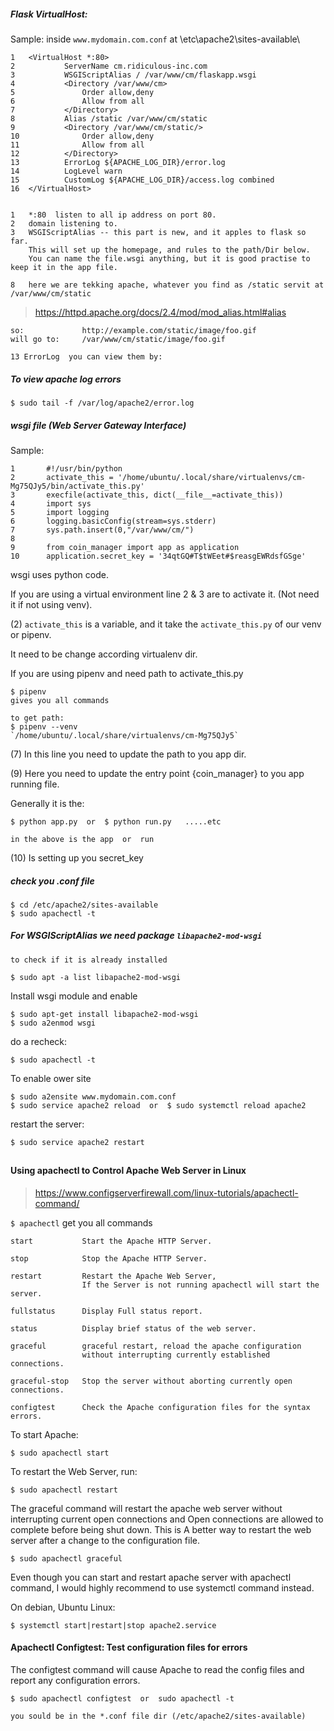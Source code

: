 

##### Flask VirtualHost:

Sample:
inside `www.mydomain.com.conf` at \etc\apache2\sites-available\

	1	<VirtualHost *:80>
	2	        ServerName cm.ridiculous-inc.com				
	3	        WSGIScriptAlias / /var/www/cm/flaskapp.wsgi
	4	        <Directory /var/www/cm>
	5	            Order allow,deny
	6	            Allow from all 
	7	        </Directory>
	8	        Alias /static /var/www/cm/static
	9	        <Directory /var/www/cm/static/>
	10	            Order allow,deny
	11	            Allow from all
	12	        </Directory>
	13	        ErrorLog ${APACHE_LOG_DIR}/error.log
	14	        LogLevel warn
	15	        CustomLog ${APACHE_LOG_DIR}/access.log combined
	16	</VirtualHost>


	1 	*:80  listen to all ip address on port 80.
	2 	domain listening to.
	3	WSGIScriptAlias -- this part is new, and it apples to flask so far.
		This will set up the homepage, and rules to the path/Dir below.
		You can name the file.wsgi anything, but it is good practise to keep it in the app file.

	8 	here we are tekking apache, whatever you find as /static servit at /var/www/cm/static
> https://httpd.apache.org/docs/2.4/mod/mod_alias.html#alias

	so:				http://example.com/static/image/foo.gif
	will go to:		/var/www/cm/static/image/foo.gif

	13 ErrorLog  you can view them by:

##### To view apache log errors

	$ sudo tail -f /var/log/apache2/error.log 


##### wsgi file (Web Server Gateway Interface)

Sample:

	1		#!/usr/bin/python
	2		activate_this = '/home/ubuntu/.local/share/virtualenvs/cm-Mg75QJy5/bin/activate_this.py'
	3		execfile(activate_this, dict(__file__=activate_this))
	4		import sys
	5		import logging
	6		logging.basicConfig(stream=sys.stderr)
	7		sys.path.insert(0,"/var/www/cm/")
	8		
	9		from coin_manager import app as application
	10		application.secret_key = '34qtGQ#T$tWEet#$reasgEWRdsfGSge' 

wsgi uses python code.

If you are using a virtual environment line 2 & 3 are to activate it. (Not need it if not using venv).

(2)  `activate_this` is a variable, and it take the `activate_this.py` of our venv or pipenv.

It need to be change  according  virtualenv dir.

If you are using pipenv and need path to activate_this.py

	$ pipenv 
	gives you all commands
	
	to get path:
	$ pipenv --venv
 	`/home/ubuntu/.local/share/virtualenvs/cm-Mg75QJy5`

(7) In this line you need to update the path to you app dir.

(9) Here you need to update the entry point {coin_manager} to you app running file. 

Generally it is the:
	
	$ python app.py  or  $ python run.py   .....etc
	
	in the above is the app  or  run

(10) Is setting up you secret_key


##### check you .conf file

	$ cd /etc/apache2/sites-available
	$ sudo apachectl -t

##### For WSGIScriptAlias we need package `libapache2-mod-wsgi`

	to check if it is already installed

	$ sudo apt -a list libapache2-mod-wsgi

Install wsgi module and enable

	$ sudo apt-get install libapache2-mod-wsgi
	$ sudo a2enmod wsgi

do a recheck:

	$ sudo apachectl -t

To enable ower site

	$ sudo a2ensite www.mydomain.com.conf
	$ sudo service apache2 reload  or  $ sudo systemctl reload apache2

restart the server:
	
	$ sudo service apache2 restart











##

#### Using apachectl to Control Apache Web Server in Linux
> https://www.configserverfirewall.com/linux-tutorials/apachectl-command/

`$ apachectl` get you all commands

	start 			Start the Apache HTTP Server.

	stop 			Stop the Apache HTTP Server.

	restart 		Restart the Apache Web Server, 
					If the Server is not running apachectl will start the server.

	fullstatus 		Display Full status report.

	status 			Display brief status of the web server.

	graceful 		graceful restart, reload the apache configuration 
					without interrupting currently established connections.

	graceful-stop 	Stop the server without aborting currently open connections.

	configtest 		Check the Apache configuration files for the syntax errors.


To start Apache:

	$ sudo apachectl start

To restart the Web Server, run:
	
	$ sudo apachectl restart

The graceful command will restart the apache web server without interrupting current open connections and Open connections are allowed to complete before being shut down. This is A better way to restart the web server after a change to the configuration file.

	$ sudo apachectl graceful



Even though you can start and restart apache server with apachectl command, I would highly recommend to use systemctl command instead.

On debian, Ubuntu Linux:

	$ systemctl start|restart|stop apache2.service

#### Apachectl Configtest: Test configuration files for errors

The configtest command will cause Apache to read the config files and report any configuration errors.

	$ sudo apachectl configtest  or  sudo apachectl -t 
	
	you sould be in the *.conf file dir (/etc/apache2/sites-available)

